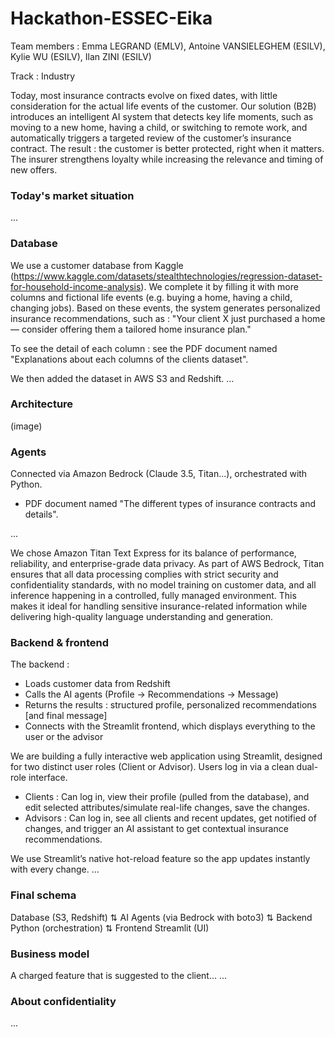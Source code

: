# Hackathon-ESSEC-Eika

Team members : Emma LEGRAND (EMLV), Antoine VANSIELEGHEM (ESILV), Kylie WU (ESILV), Ilan ZINI (ESILV)

Track : Industry

Today, most insurance contracts evolve on fixed dates, with little consideration for the actual life events of the customer.
Our solution (B2B) introduces an intelligent AI system that detects key life moments, such as moving to a new home, having a child, or switching to remote work, and automatically triggers a targeted review of the customer’s insurance contract.
The result : the customer is better protected, right when it matters.
The insurer strengthens loyalty while increasing the relevance and timing of new offers.

### Today's market situation
...

### Database
We use a customer database from Kaggle (https://www.kaggle.com/datasets/stealthtechnologies/regression-dataset-for-household-income-analysis). We complete it by filling it with more columns and fictional life events (e.g. buying a home, having a child, changing jobs). Based on these events, the system generates personalized insurance recommendations, such as : "Your client X just purchased a home — consider offering them a tailored home insurance plan." 

To see the detail of each column : see the PDF document named "Explanations about each columns of the clients dataset".

We then added the dataset in AWS S3 and Redshift.
...

### Architecture
(image)

### Agents
Connected via Amazon Bedrock (Claude 3.5, Titan...), orchestrated with Python.

+ PDF document named "The different types of insurance contracts and details".

...

We chose Amazon Titan Text Express for its balance of performance, reliability, and enterprise-grade data privacy. As part of AWS Bedrock, Titan ensures that all data processing complies with strict security and confidentiality standards, with no model training on customer data, and all inference happening in a controlled, fully managed environment. This makes it ideal for handling sensitive insurance-related information while delivering high-quality language understanding and generation.

### Backend & frontend
The backend : 
- Loads customer data from Redshift
- Calls the AI agents (Profile -> Recommendations -> Message)
- Returns the results : structured profile, personalized recommendations [and final message]
- Connects with the Streamlit frontend, which displays everything to the user or the advisor

We are building a fully interactive web application using Streamlit, designed for two distinct user roles (Client or Advisor). Users log in via a clean dual-role interface.
- Clients : Can log in, view their profile (pulled from the database), and edit selected attributes/simulate real-life changes, save the changes.
- Advisors : Can log in, see all clients and recent updates, get notified of changes, and trigger an AI assistant to get contextual insurance recommendations.

We use Streamlit’s native hot-reload feature so the app updates instantly with every change.
...

### Final schema

Database (S3, Redshift)
   ⇅
AI Agents (via Bedrock with boto3)
   ⇅
Backend Python (orchestration)
   ⇅
Frontend Streamlit (UI)

### Business model
A charged feature that is suggested to the client...
...

### About confidentiality
...



###

